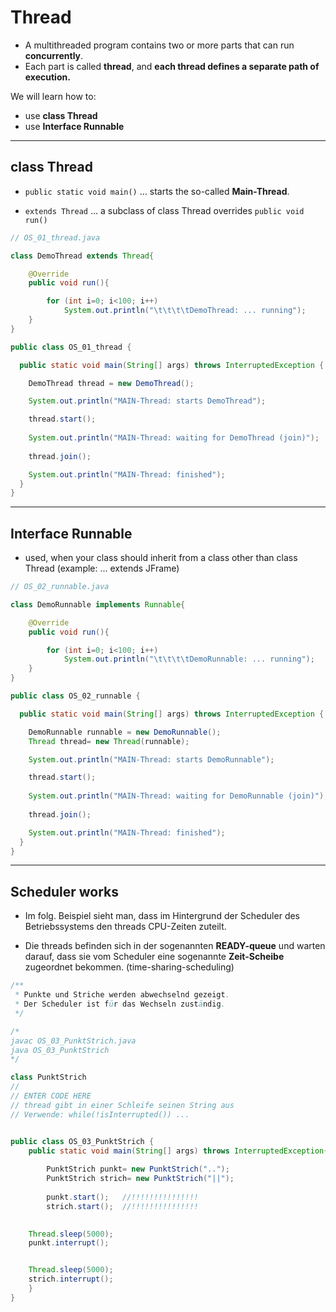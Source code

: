 # Thread

- A multithreaded program contains two or more parts that can run **concurrently**. 
- Each part is called **thread**, and **each thread defines a separate path of execution.**

We will learn how to:

- use **class Thread**
- use **Interface Runnable**

---

## class Thread

- `public static void main()` ... starts the so-called **Main-Thread**.

- `extends Thread` ... a subclass of class Thread overrides `public void run()`

~~~ java
// OS_01_thread.java

class DemoThread extends Thread{

    @Override
    public void run(){

        for (int i=0; i<100; i++)
            System.out.println("\t\t\t\tDemoThread: ... running");
    }
}

public class OS_01_thread {

  public static void main(String[] args) throws InterruptedException {

    DemoThread thread = new DemoThread();

    System.out.println("MAIN-Thread: starts DemoThread");

    thread.start();
    
    System.out.println("MAIN-Thread: waiting for DemoThread (join)");
    
    thread.join();

    System.out.println("MAIN-Thread: finished");
  }
}
~~~

---

## Interface Runnable

- used, when your class should inherit from a class other than class Thread (example: ... extends JFrame)

~~~ java
// OS_02_runnable.java

class DemoRunnable implements Runnable{

    @Override
    public void run(){

        for (int i=0; i<100; i++)
            System.out.println("\t\t\t\tDemoRunnable: ... running");
    }
}

public class OS_02_runnable {

  public static void main(String[] args) throws InterruptedException {

    DemoRunnable runnable = new DemoRunnable();
    Thread thread= new Thread(runnable);

    System.out.println("MAIN-Thread: starts DemoRunnable");

    thread.start();
    
    System.out.println("MAIN-Thread: waiting for DemoRunnable (join)");
    
    thread.join();

    System.out.println("MAIN-Thread: finished");
  }
}
~~~

---

## Scheduler works

- Im folg. Beispiel sieht man, dass im Hintergrund der Scheduler des Betriebssystems den threads CPU-Zeiten zuteilt.

- Die threads befinden sich in der sogenannten **READY-queue** und warten darauf, dass sie vom Scheduler eine sogenannte **Zeit-Scheibe** zugeordnet bekommen. (time-sharing-scheduling)


~~~java
/**
 * Punkte und Striche werden abwechselnd gezeigt.
 * Der Scheduler ist für das Wechseln zuständig.
 */ 

/*
javac OS_03_PunktStrich.java
java OS_03_PunktStrich
*/

class PunktStrich 
//
// ENTER CODE HERE
// thread gibt in einer Schleife seinen String aus
// Verwende: while(!isInterrupted()) ...


public class OS_03_PunktStrich {
	public static void main(String[] args) throws InterruptedException{
	
		PunktStrich punkt= new PunktStrich("..");
		PunktStrich strich= new PunktStrich("||");
		
		punkt.start();   //!!!!!!!!!!!!!!!
		strich.start();  //!!!!!!!!!!!!!!!
		

    Thread.sleep(5000);
    punkt.interrupt();


    Thread.sleep(5000);
    strich.interrupt();        
	}
}

~~~
